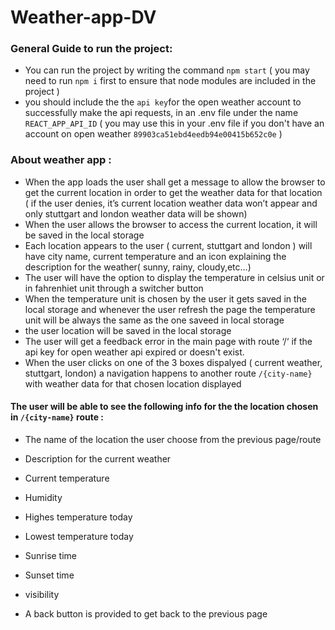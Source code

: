 # Weather-app-DV

### General Guide to run the project:
- You can run the project by writing the command ```npm start``` ( you may need to run ```npm i```  first to ensure that node modules are included in the project )
- you should include the the `api key`for the open weather account to successfully make the api requests, in an .env file under the name ```REACT_APP_API_ID``` ( you may use this in your .env file if you don't have an account on open weather ```89903ca51ebd4eedb94e00415b652c0e``` )

### About weather app :
- When the app loads the user shall get a message to allow the browser to get the current location in order to get the weather data for that location ( if   the user denies, it’s current location weather data won’t appear and only stuttgart and london weather data will be shown)
-  When the user allows the browser to access the current location, it will be saved in the local storage
-  Each location appears to the user ( current, stuttgart and london ) will have city name, current temperature and an icon explaining the description for the weather( sunny, rainy, cloudy,etc...)
-  The user will have the option to display the temperature in celsius unit or in fahrenhiet unit through a switcher button
- When the temperature unit is chosen by the user it gets saved in the local storage and whenever the user refresh the page the temperature unit will be  always the same as the one saveed in local storage
- the user location will be saved in the local storage
- The user will get a feedback error in the main page with route ‘/‘ if the api key for open weather api expired or doesn't exist.
- When the user clicks on one of the 3 boxes dispalyed ( current weather, stuttgart, london) a navigation happens to another route ```/{city-name}``` with weather data for that chosen location displayed
#### The user will be able to see the following info for the the location chosen in ```/{city-name}``` route :
- The name of the location the user choose from the previous page/route
- Description for the current weather
- Current temperature
- Humidity
- Highes temperature today
- Lowest temperature today
- Sunrise time
- Sunset time
- visibility


- A back button is provided to get back to the previous page
